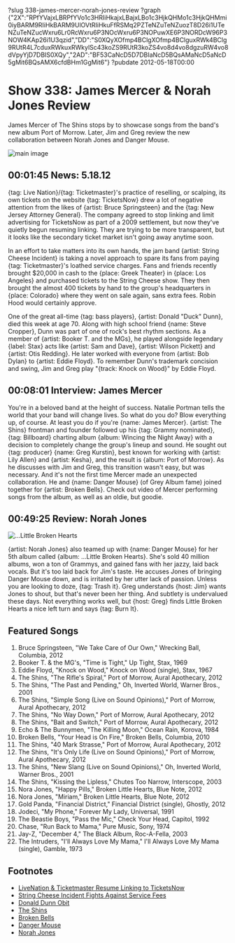 ?slug 338-james-mercer-norah-jones-review
?graph {"2X":"RPfYVajxLBRPfYVo1c3HRIiHkajxLBajxLBo1c3HjkQHMo1c3HjkQHMmi0iyBARM9RIiHkBARM9UlOVtRIiHkuFfRSMq2PZTeNZuTeNZuozT8D26i1UTeNZuTeNZucWxru6Lr0RcWxru6P3NOcWxru6P3NOPuwXE6P3NORDcW96P3NOW4KAp26i1U3qzid","DD":"S0XQyXOfmp4BClgXOfmp4BClguxRWk4BClg9RUtR4L7cduxRWkuxRWkylSc43koZS9RUtR3koZS4vo8d4vo8dgzuRW4vo8dVpyYjD7DBIS0XQy","2AD":"BF53CaNcD5D7DBIaNcD5BQsAMaNcD5aNcD5gMit6BQsAMX6cfdBHm1GgMit6"}
?pubdate 2012-05-18T00:00

# Show 338: James Mercer & Norah Jones Review
James Mercer of The Shins stops by to showcase songs from the band's new album Port of Morrow. Later, Jim and Greg review the new collaboration between Norah Jones and Danger Mouse.

![main image](//static.soundopinions.org/images/2012/jamesmercer.jpg)

## 00:01:45 News: 5.18.12
{tag: Live Nation}/{tag: Ticketmaster}'s practice of reselling, or scalping, its own tickets on the website {tag: TicketsNow} drew a lot of negative attention from the likes of {artist: Bruce Springsteen} and the {tag: New Jersey Attorney General}. The company agreed to stop linking and limit advertising for TicketsNow as part of a 2009 settlement, but now they've quietly begun resuming linking. They are trying to be more transparent, but it looks like the secondary ticket market isn't going away anytime soon.

In an effort to take matters into its own hands, the jam band {artist: String Cheese Incident} is taking a novel approach to spare its fans from paying {tag: Ticketmaster}'s loathed service charges. Fans and friends recently brought $20,000 in cash to the {place: Greek Theater} in {place: Los Angeles} and purchased tickets to the String Cheese show. They then brought the almost 400 tickets by hand to the group's headquarters in {place: Colorado} where they went on sale again, sans extra fees. Robin Hood would certainly approve.

One of the great all-time {tag: bass players}, {artist: Donald "Duck" Dunn}, died this week at age 70. Along with high school friend {name: Steve Cropper}, Dunn was part of one of rock's best rhythm sections. As a member of {artist: Booker T. and the MGs}, he played alongside legendary {label: Stax} acts like {artist: Sam and Dave}, {artist: Wilson Pickett} and {artist: Otis Redding}. He later worked with everyone from {artist: Bob Dylan} to {artist: Eddie Floyd}. To remember Dunn's trademark concision and swing, Jim and Greg play "{track: Knock on Wood}" by Eddie Floyd.

## 00:08:01 Interview: James Mercer

You're in a beloved band at the height of success. Natalie Portman tells the world that your band will change lives. So what do you do? Blow everything up, of course. At least you do if you're {name: James Mercer}. {artist: The Shins} frontman and founder followed up his {tag: Grammy nominated}, {tag: Billboard} charting album {album: Wincing the Night Away} with a decision to completely change the group's lineup and sound. He sought out {tag: producer} {name: Greg Kurstin}, best known for working with {artist: Lily Allen} and {artist: Kesha}, and the result is {album: Port of Morrow}. As he discusses with Jim and Greg, this transition wasn't easy, but was necessary. And it's not the first time Mercer made an unexpected collaboration. He and {name: Danger Mouse} (of Grey Album fame) joined together for {artist: Broken Bells}. Check out video of Mercer performing songs from the album, as well as an oldie, but goodie.

## 00:49:25 Review: Norah Jones
![...Little Broken Hearts](//static.soundopinions.org/assets/338/2AD0.jpg "1001750/716742697")

{artist: Norah Jones} also teamed up with {name: Danger Mouse} for her 5th album called {album: ...Little Broken Hearts}. She's sold 40 million albums, won a ton of Grammys, and gained fans with her jazzy, laid back vocals. But it's too laid back for Jim's taste. He accuses Jones of bringing Danger Mouse down, and is irritated by her utter lack of passion. Unless you are looking to doze, {tag: Trash it}. Greg understands {host: Jim} wants Jones to shout, but that's never been her thing. And subtlety is undervalued these days. Not everything works well, but {host: Greg} finds Little Broken Hearts a nice left turn and says {tag: Burn It}.


## Featured Songs
1. Bruce Springsteen, "We Take Care of Our Own," Wrecking Ball, Columbia, 2012
2. Booker T. & the MG's, "Time is Tight," Up Tight, Stax, 1969
3. Eddie Floyd, "Knock on Wood," Knock on Wood (single), Stax, 1967
4. The Shins, "The Rifle's Spiral," Port of Morrow, Aural Apothecary, 2012
5. The Shins, "The Past and Pending," Oh, Inverted World, Warner Bros., 2001
6. The Shins, "Simple Song (Live on Sound Opinions)," Port of Morrow, Aural Apothecary, 2012
7. The Shins, "No Way Down," Port of Morrow, Aural Apothecary, 2012
8. The Shins, "Bait and Switch," Port of Morrow, Aural Apothecary, 2012
9. Echo & The Bunnymen, "The Killing Moon," Ocean Rain, Korova, 1984
10. Broken Bells, "Your Head is On Fire," Broken Bells, Columbia, 2010
11. The Shins, "40 Mark Strasse," Port of Morrow, Aural Apothecary, 2012
12. The Shins, "It's Only Life (Live on Sound Opinions)," Port of Morrow, Aural Apothecary, 2012
13. The Shins, "New Slang (Live on Sound Opinions)," Oh, Inverted World, Warner Bros., 2001
14. The Shins, "Kissing the Lipless," Chutes Too Narrow, Interscope, 2003
15. Nora Jones, "Happy Pills," Broken Little Hearts, Blue Note, 2012
16. Nora Jones, "Miriam," Broken Little Hearts, Blue Note, 2012
17. Gold Panda, "Financial District," Financial District (single), Ghostly, 2012
18. Jodeci, "My Phone," Forever My Lady, Universal, 1991
19. The Beastie Boys, "Pass the Mic," Check Your Head, Capitol, 1992
20. Chase, "Run Back to Mama," Pure Music, Sony, 1974
21. Jay-Z, "December 4," The Black Album, Roc-A-Fella, 2003
22. The Intruders, "I'll Always Love My Mama," I'll Always Love My Mama (single), Gamble, 1973

## Footnotes
- [LiveNation & Ticketmaster Resume Linking to TicketsNow](http://www.bloomberg.com/news/print/2012-05-10/live-nation-ticketmaster-resumes-redirecting-to-reseller.html)
- [String Cheese Incident Fights Against Service Fees](http://www.nytimes.com/2012/05/16/arts/music/string-cheese-incident-takes-on-ticketmaster.html)
- [Donald Dunn Obit](http://www.chicagotribune.com/chi-donald-duck-dunn-appreciation-part-of-great-soul-rhythm-section-20120513-column.html)
- [The Shins](http://www.theshins.com/home)
- [Broken Bells](http://www.brokenbells.com/)
- [Danger Mouse](http://www.dangermousesite.com/)
- [Norah Jones](http://www.norahjones.com/)
